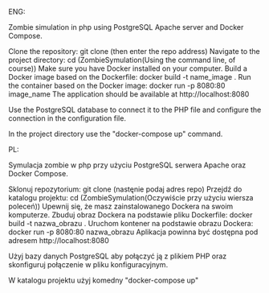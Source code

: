 ENG: 

Zombie simulation in php using PostgreSQL Apache server and Docker Compose. 

Clone the repository: git clone (then enter the repo address)
Navigate to the project directory: cd (ZombieSymulation(Using the command line, of course))
Make sure you have Docker installed on your computer.
Build a Docker image based on the Dockerfile: docker build -t name_image .
Run the container based on the Docker image: docker run -p 8080:80 image_name
The application should be available at http://localhost:8080

Use the PostgreSQL database to connect it to the PHP file and configure the connection in the configuration file. 

In the project directory use the "docker-compose up" command. 



PL:

Symulacja zombie w php przy użyciu PostgreSQL serwera Apache oraz Docker Compose. 

Sklonuj repozytorium: git clone (nastęnie podaj adres repo)
Przejdź do katalogu projektu: cd (ZombieSymulation(Oczywiście przy użyciu wiersza poleceń))
Upewnij się, że masz zainstalowanego Dockera na swoim komputerze.
Zbuduj obraz Dockera na podstawie pliku Dockerfile: docker build -t nazwa_obrazu .
Uruchom kontener na podstawie obrazu Dockera: docker run -p 8080:80 nazwa_obrazu
Aplikacja powinna być dostępna pod adresem http://localhost:8080

Użyj bazy danych PostgreSQL aby połączyć ją z plikiem PHP oraz skonfiguruj połączenie w pliku konfiguracyjnym. 

W katalogu projektu użyj komedny "docker-compose up" 

